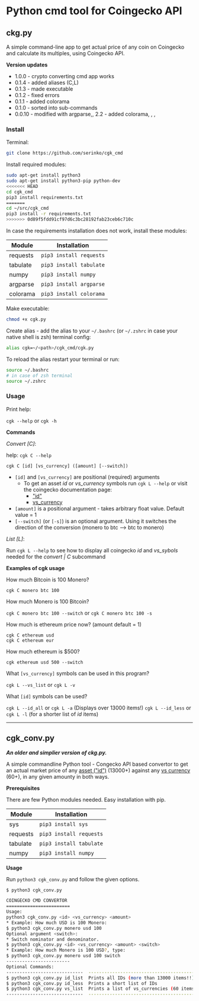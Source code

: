# Python cmd tool for Coingecko API

## ckg.py

A simple command-line app to get actual price of any coin on Coingecko and calculate its multiples, using Coingecko API.

**Version updates** 

- 1.0.0 - crypto converting cmd app works
- 0.1.4 - added aliases (C,L)
- 0.1.3 - made executable
- 0.1.2 - fixed errors
- 0.1.1 - added colorama
- 0.1.0 - sorted into sub-commands
- 0.0.10 - modified with argparse,, 2.2 - added colorama, , , 

### Install

Terminal:
```sh
git clone https://github.com/serinko/cgk_cmd
```
Install required modules:

```sh
sudo apt-get install python3
sudo apt-get install python3-pip python-dev
<<<<<<< HEAD
cd cgk_cmd
pip3 install requirements.txt
=======
cd ~/src/cgk_cmd
pip3 install -r requirements.txt
>>>>>>> 0d89f5fdd91cf97d6c3bc28192fab23ceb6c710c
```

In case the requirements installation does not work, install these modules:

| Module | Installation |
| --- | --- |
| requests | `pip3 install requests` |
| tabulate | `pip3 install tabulate` |
| numpy | `pip3 install numpy` |
| argparse | `pip3 install argparse` |
| colorama | `pip3 install colorama` |

Make executable:

```sh
chmod +x cgk.py
```

Create alias - add the alias to your `~/.bashrc` (or `~/.zshrc` in case your native shell is zsh) terminal config:

```sh
alias cgk=~/<path>/cgk_cmd/cgk.py
```

To reload the alias restart your terminal or run:
```sh
source ~/.bashrc
# in case of zsh terminal
source ~/.zshrc
```

### Usage

Print help:

`cgk --help` or `cgk -h`

**Commands**

*Convert [C]*:

help: `cgk C --help`

`cgk C [id] [vs_currency] ([amount] [--switch])`

* `[id]` and `[vs_currency]` are positional (required) arguments
    * To get an asset *id* or *vs_currency* symbols run `cgk L --help` or visit the coingecko documentation page:
        - ["id"](https://api.coingecko.com/api/v3/coins/list)
        - [vs_currency](https://api.coingecko.com/api/v3/simple/supported_vs_currencies)
* `[amount]` is a positional argument - takes arbitrary float value. Default value = 1
* `[--switch]` (or `[-s]`) is an optional argument. Using it switches the direction of the conversion (monero to btc --> btc to monero)

*List [L]*:

Run `cgk L --help` to see how to display all coingecko *id* and *vs_sybols* needed for the *convert | C* subcommand
    
**Examples of cgk usage**

How much Bitcoin is 100 Monero?

`cgk C monero btc 100`

How much Monero is 100 Bitcoin?

`cgk C monero btc 100 --switch` or `cgk C monero btc 100 -s`

How much is ethereum price now? (amount default = 1)
```
cgk C ethereum usd
cgk C ethereum eur
```

How much ethereum is $500?

`cgk ethereum usd 500 --switch`

What `[vs_currency]` symbols can be used in this program?

`cgk L --vs_list` or `cgk L -v`

What `[id]` symbols can be used?

`cgk L --id_all` or `cgk L -a` (Displays over 13000 items!)
`cgk L --id_less` or `cgk L -l` (for a shorter list of *id* items) 


---

## cgk_conv.py

***An older and simplier version of ckg.py.***

A simple commandline Python tool - Congecko API based convertor to get an actual market price of any [asset ("id")](https://api.coingecko.com/api/v3/coins/list) (13000+) against any [vs currency](https://api.coingecko.com/api/v3/simple/supported_vs_currencies) (60+), in any given amounty in both ways. 

**Prerequisites**

There are few Python modules needed. Easy installation with pip.

| Module | Installation |
| --- | --- |
| sys | `pip3 install sys` |
| requests | `pip3 install requests` |
| tabulate | `pip3 install tabulate` |
| numpy | `pip3 install numpy` |

**Usage**

Run `python3 cgk_conv.py` and follow the given options.

```bash
$ python3 cgk_conv.py        

COINGECKO CMD CONVERTOR
========================
Usage: 
python3 cgk_conv.py <id> <vs_currency> <amount>
* Example: How much USD is 100 Monero:
$ python3 cgk_conv.py monero usd 100
Optional argument <switch>:
* Switch nominator and denominator.
$ python3 cgk_conv.py <id> <vs_currency> <amount> <switch>
* Example: How much Monero is 100 USD?, type:
$ python3 cgk_conv.py monero usd 100 switch
------------------------
Optional Commands:
-----------------------------  -----------------------------------------
$ python3 cgk_conv.py id_list  Prints all IDs (more than 13000 items!!)
$ python3 cgk_conv.py id_less  Prints a short list of IDs
$ python3 cgk_conv.py vs_list  Prints a list of vs_currencies (60 items)
-----------------------------  -----------------------------------------
```

